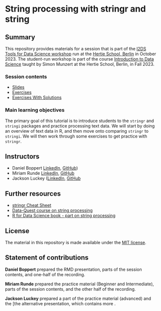 # String processing with stringr and string


## Summary

This repository provides materials for a session that is part of the [I2DS Tools for Data Science workshop](https://github.com/intro-to-data-science-23-workshop) run at the [Hertie School, Berlin](https://www.hertie-school.org/en/) in October 2023. The student-run workshop is part of the course [Introduction to Data Science](https://github.com/intro-to-data-science-23) taught by Simon Munzert at the Hertie School, Berlin, in Fall 2023.

### Session contents

- [Slides](https://github.com/intro-to-data-science-23-workshop/04-text-analysis-Boppert-Luckey-Runde/blob/main/presentation.html)
- [Exercises](https://github.com/intro-to-data-science-23-workshop/04-text-analysis-Boppert-Luckey-Runde/blob/main/stringr_stringi_exercises.html)
- [Exercises With Solutions](https://github.com/intro-to-data-science-23-workshop/04-text-analysis-Boppert-Luckey-Runde/blob/main/stringr_stringi_exercises_with_solutions.html)

### Main learning objectives

The primary goal of this tutorial is to introduce students to the `stringr` and `stringi` packages and practice processing text data. We will start by doing an overview of text data in R, and then move onto comparing `stringr` to `stringi`. We will then work through some exercises to get practice with `stringr`.


## Instructors

- Daniel Boppert [LinkedIn](https://www.linkedin.com/in/daniel-boppert-93a561184/), [GitHub](https://github.com/bprtdaniel))
- Miriam Runde [LinkedIn](https://www.linkedin.com/in/miriamrunde/), [GitHub]((https://github.com/MiriamRunde))
- Jackson Luckey ([LinkedIn](https://www.linkedin.com/in/jacksonmluckey/), [GitHub]((https://github.com/jacksonmluckey))


## Further resources

- [stringr Cheat Sheet](https://dplyr.tidyverse.org/)
- [Data-Quest course on string processing](https://www.dataquest.io/course/r-data-cleaning-advanced/)
- [R for Data Science book - part on string processing](https://r4ds.had.co.nz/wrangle-intro.html)
  
## License

The material in this repository is made available under the [MIT license](http://opensource.org/licenses/mit-license.php). 

## Statement of contributions

**Daniel Boppert** prepared the RMD presentation, parts of the session contents, and one-half of the recording.

**Miriam Runde** prepared the practice material (Beginner and Intermediate), parts of the session contents, and the other half of the recording. 

**Jackson Luckey** prepared a part of the practice material (advanced) and the [the alternative presentation, which contains more .
